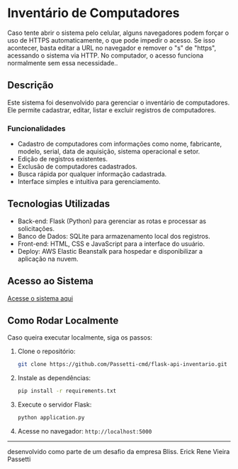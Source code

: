 # Inventário de Computadores
Caso tente abrir o sistema pelo celular, alguns navegadores podem forçar o uso de HTTPS automaticamente, o que pode impedir o acesso.
Se isso acontecer, basta editar a URL no navegador e remover o "s" de "https", acessando o sistema via HTTP.
No computador, o acesso funciona normalmente sem essa necessidade..
## Descrição

Este sistema foi desenvolvido para gerenciar o inventário de computadores. Ele permite cadastrar, editar, listar e excluir registros de computadores.

### Funcionalidades

- Cadastro de computadores com informações como nome, fabricante, modelo, serial, data de aquisição, sistema operacional e setor.
- Edição de registros existentes.
- Exclusão de computadores cadastrados.
- Busca rápida por qualquer informação cadastrada.
- Interface simples e intuitiva para gerenciamento.

## Tecnologias Utilizadas

- Back-end: Flask (Python) para gerenciar as rotas e processar as solicitações.
- Banco de Dados: SQLite para armazenamento local dos registros.
- Front-end: HTML, CSS e JavaScript para a interface do usuário.
- Deploy: AWS Elastic Beanstalk para hospedar e disponibilizar a aplicação na nuvem.

## Acesso ao Sistema

[Acesse o sistema aqui](http://flask-env.eba-pimaq7yt.sa-east-1.elasticbeanstalk.com)

## Como Rodar Localmente

Caso queira executar localmente, siga os passos:

1. Clone o repositório:
   ```sh
   git clone https://github.com/Passetti-cmd/flask-api-inventario.git
   ```
2. Instale as dependências:
   ```sh
   pip install -r requirements.txt
   ```
3. Execute o servidor Flask:
   ```sh
   python application.py
   ```
4. Acesse no navegador: `http://localhost:5000`

---
desenvolvido como parte de um desafio da empresa Bliss.
Erick Rene Vieira Passetti
